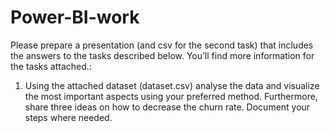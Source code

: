# Power-BI-work
Please prepare a presentation (and csv for the second task) that includes the
answers to the tasks described below. You’ll find more information for the tasks
 attached.:
1. Using the attached dataset (dataset.csv) analyse the data and visualize the
most important aspects using your preferred method. Furthermore, share
three ideas on how to decrease the churn rate. Document your steps where
needed.
